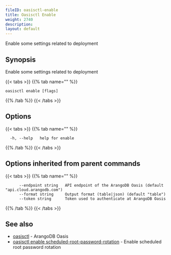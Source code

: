 ```yaml
---
fileID: oasisctl-enable
title: Oasisctl Enable
weight: 2740
description: 
layout: default
---
```

Enable some settings related to deployment

## Synopsis

Enable some settings related to deployment

{{< tabs >}}
{{% tab name="" %}}
```
oasisctl enable [flags]
```
{{% /tab %}}
{{< /tabs >}}

## Options

{{< tabs >}}
{{% tab name="" %}}
```
  -h, --help   help for enable
```
{{% /tab %}}
{{< /tabs >}}

## Options inherited from parent commands

{{< tabs >}}
{{% tab name="" %}}
```
      --endpoint string   API endpoint of the ArangoDB Oasis (default "api.cloud.arangodb.com")
      --format string     Output format (table|json) (default "table")
      --token string      Token used to authenticate at ArangoDB Oasis
```
{{% /tab %}}
{{< /tabs >}}

## See also

* [oasisctl](../oasisctl-options)	 - ArangoDB Oasis
* [oasisctl enable scheduled-root-password-rotation](oasisctl-enable-scheduled-root-password-rotation)	 - Enable scheduled root password rotation

